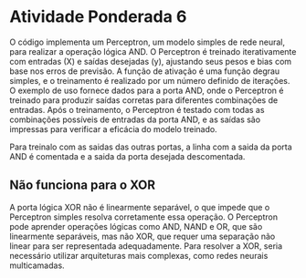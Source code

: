 # Atividade Ponderada 6

O código implementa um Perceptron, um modelo simples de rede neural, para realizar a operação lógica AND. O Perceptron é treinado iterativamente com entradas (X) e saídas desejadas (y), ajustando seus pesos e bias com base nos erros de previsão. A função de ativação é uma função degrau simples, e o treinamento é realizado por um número definido de iterações. O exemplo de uso fornece dados para a porta AND, onde o Perceptron é treinado para produzir saídas corretas para diferentes combinações de entradas. Após o treinamento, o Perceptron é testado com todas as combinações possíveis de entradas da porta AND, e as saídas são impressas para verificar a eficácia do modelo treinado.

Para treinalo com as saidas das outras portas, a linha com a saida da porta AND é comentada e a saida da porta desejada descomentada.

## Não funciona para o XOR

A porta lógica XOR não é linearmente separável, o que impede que o Perceptron simples resolva corretamente essa operação. O Perceptron pode aprender operações lógicas como AND, NAND e OR, que são linearmente separáveis, mas não XOR, que requer uma separação não linear para ser representada adequadamente. Para resolver a XOR, seria necessário utilizar arquiteturas mais complexas, como redes neurais multicamadas.

